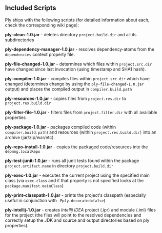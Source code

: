 Included Scripts
----------------

Ply ships with the following scripts (for detailed information about each, check the corresponding wiki page):

__ply-clean-1.0.jar__ - deletes directory `project.build.dir` and all its subdirectories

__ply-dependency-manager-1.0.jar__ - resolves dependency-atoms from the `dependencies` context property file.

__ply-file-changed-1.0.jar__ - determines which files within `project.src.dir` have changed since last invocation (using timestamp and SHA1 hash).

__ply-compiler-1.0.jar__ - compiles files within `project.src.dir` which have changed (determines change by using the `ply-file-changed-1.0.jar` output) and places the compiled output in `compiler.build.path`

__ply-resources-1.0.jar__ - copies files from `project.res.dir` to `project.res.build.dir`

__ply-filter-file-1.0.jar__ - filters files from `project.filter.dir` with all available properties

__ply-package-1.0.jar__ - packages compiled code (within `compiler.build.path`) and resources (within `project.res.build.dir`) into an archive (jar/zip/war/etc).

__ply-repo-install-1.0.jar__ - copies the packaged code/resources into the `depmng.localRepo`

__ply-test-junit-1.0.jar__ - runs all junit tests found within the package `project.artifact.name` in directory `project.build.dir`

__ply-exec-1.0.jar__ - executes the current project using the specified main class (via `exec.class` and if that property is not specified looks at the `package.manifest.mainClass`)

__ply-print-classpath-1.0.jar__ - prints the project's classpath (especially useful in conjunction with `-Pply.decorated=false`)

__ply-intellij-1.0.jar__ - creates _Intellij IDEA_ project (.ipr) and module (.iml) files for the project (the files will point to the resolved dependencies and correctly setup the JDK and source and output directories based on ply properties).